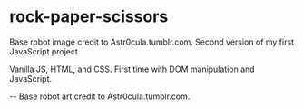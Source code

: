 # rock-paper-scissors

Base robot image credit to Astr0cula.tumblr.com.
Second version of my first JavaScript project.

Vanilla JS, HTML, and CSS. First time with DOM manipulation and JavaScript.

--
Base robot art credit to Astr0cula.tumblr.com.